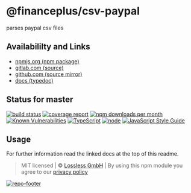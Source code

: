 # @financeplus/csv-paypal
parses paypal csv files

## Availabililty and Links
* [npmjs.org (npm package)](https://www.npmjs.com/package/@financeplus/csv-paypal)
* [gitlab.com (source)](https://gitlab.com/financeplus/csv-paypal)
* [github.com (source mirror)](https://github.com/financeplus/csv-paypal)
* [docs (typedoc)](https://financeplus.gitlab.io/csv-paypal/)

## Status for master
[![build status](https://gitlab.com/financeplus/csv-paypal/badges/master/build.svg)](https://gitlab.com/financeplus/csv-paypal/commits/master)
[![coverage report](https://gitlab.com/financeplus/csv-paypal/badges/master/coverage.svg)](https://gitlab.com/financeplus/csv-paypal/commits/master)
[![npm downloads per month](https://img.shields.io/npm/dm/@financeplus/csv-paypal.svg)](https://www.npmjs.com/package/@financeplus/csv-paypal)
[![Known Vulnerabilities](https://snyk.io/test/npm/@financeplus/csv-paypal/badge.svg)](https://snyk.io/test/npm/@financeplus/csv-paypal)
[![TypeScript](https://img.shields.io/badge/TypeScript->=%203.x-blue.svg)](https://nodejs.org/dist/latest-v10.x/docs/api/)
[![node](https://img.shields.io/badge/node->=%2010.x.x-blue.svg)](https://nodejs.org/dist/latest-v10.x/docs/api/)
[![JavaScript Style Guide](https://img.shields.io/badge/code%20style-prettier-ff69b4.svg)](https://prettier.io/)

## Usage

For further information read the linked docs at the top of this readme.

> MIT licensed | **&copy;** [Lossless GmbH](https://lossless.gmbh)
| By using this npm module you agree to our [privacy policy](https://lossless.gmbH/privacy.html)

[![repo-footer](https://financeplus.gitlab.io/assets/repo-footer.svg)](https://maintainedby.lossless.com)

